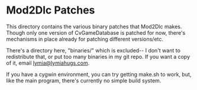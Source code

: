 Mod2Dlc Patches
===============

This directory contains the various binary patches that Mod2Dlc makes. Though
only one version of CvGameDatabase is patched for now, there's mechanisms in
place already for patching different versions/etc.

There's a directory here, "binaries/" which is excluded-- I don't want to
redistribute that, or put too many binaries in my git repo. If you want a copy
of it, email <lymia@lymiahugs.com>.

If you have a cygwin environment, you can try getting make.sh to work, but,
like the main program, there's currently no simple build system.
